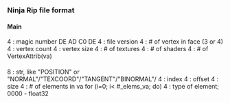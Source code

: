 ### Ninja Rip file format

#### Main
4 : magic number DE AD C0 DE
4 : file version 
4 : # of vertex in face (3 or 4)
4 : vertex count
4 : vertex size
4 : # of textures
4 : # of shaders
4 : # of VertexAttrib(va)

#### 
8 : str, like "POSITION" or "NORMAL"/"TEXCOORD"/"TANGENT"/"BINORMAL"/
4 : index
4 : offset
4 : size 
4 : # of elements in va
for (i=0; i< #_elems_va; do)
	4 : type of element; 0000 - float32
